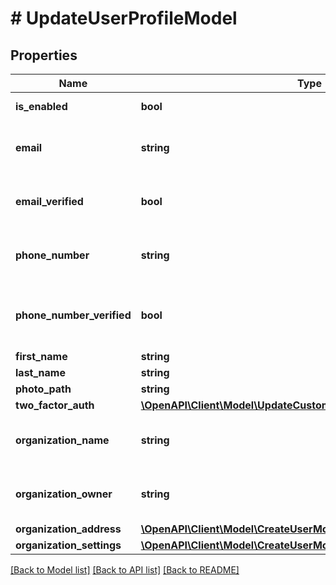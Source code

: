 # # UpdateUserProfileModel

## Properties

Name | Type | Description | Notes
------------ | ------------- | ------------- | -------------
**is_enabled** | **bool** | Enable or disable user. | [optional]
**email** | **string** | Email NOTE: will be updated after verification | [optional]
**email_verified** | **bool** | Indicates if the user email has been verified. | [optional]
**phone_number** | **string** | Phone NOTE: will be updated after verification | [optional]
**phone_number_verified** | **bool** | Indicates if the user phone number has been verified. | [optional]
**first_name** | **string** | First name | [optional]
**last_name** | **string** | Last name | [optional]
**photo_path** | **string** | PhotoPath | [optional]
**two_factor_auth** | [**\OpenAPI\Client\Model\UpdateCustomerProfileModelTwoFactorAuth**](UpdateCustomerProfileModelTwoFactorAuth.md) |  | [optional]
**organization_name** | **string** | Organization name (required for organizations) | [optional]
**organization_owner** | **string** | Organization name (required for organizations) | [optional]
**organization_address** | [**\OpenAPI\Client\Model\CreateUserModelOrganizationAddress**](CreateUserModelOrganizationAddress.md) |  | [optional]
**organization_settings** | [**\OpenAPI\Client\Model\CreateUserModelOrganizationSettings**](CreateUserModelOrganizationSettings.md) |  | [optional]

[[Back to Model list]](../../README.md#models) [[Back to API list]](../../README.md#endpoints) [[Back to README]](../../README.md)
